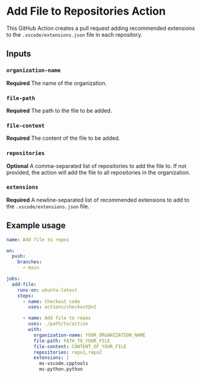 # Add File to Repositories Action

This GitHub Action creates a pull request adding recommended extensions to the `.vscode/extensions.json` file in each repository.

## Inputs

### `organization-name`

**Required** The name of the organization.

### `file-path`

**Required** The path to the file to be added.

### `file-content`

**Required** The content of the file to be added.

### `repositories`

**Optional** A comma-separated list of repositories to add the file to. If not provided, the action will add the file to all repositories in the organization.

### `extensions`

**Required** A newline-separated list of recommended extensions to add to the `.vscode/extensions.json` file.

## Example usage

```yaml
name: Add file to repos

on:
  push:
    branches:
      - main

jobs:
  add-file:
    runs-on: ubuntu-latest
    steps:
      - name: Checkout code
        uses: actions/checkout@v2

      - name: Add file to repos
        uses: ./path/to/action
        with:
          organization-name: YOUR_ORGANIZATION_NAME
          file-path: PATH_TO_YOUR_FILE
          file-content: CONTENT_OF_YOUR_FILE
          repositories: repo1,repo2
          extensions: |
            ms-vscode.cpptools
            ms-python.python
